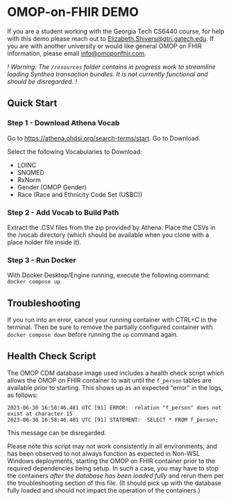 # OMOP-on-FHIR DEMO

If you are a student working with the Georgia Tech CS6440 course, for help with this demo please reach out to Elizabeth.Shivers@gtri.gatech.edu. If you are with another university or would like general OMOP on FHIR information, please email info@omoponfhir.com.

*! Warning: The `/resources` folder contains in progress work to streamline loading Synthea transaction bundles. It is not currently functional and should be disregarded. !*

## Quick Start
### Step 1 - Download Athena Vocab
Go to https://athena.ohdsi.org/search-terms/start. Go to Download.

Select the following Vocabularies to Download:
* LOINC
* SNOMED
* RxNorm
* Gender (OMOP Gender)
* Race (Race and Ethnicity Code Set (USBC))

### Step 2 - Add Vocab to Build Path
Extract the .CSV files from the zip provided by Athena. Place the CSVs in the /vocab directory (which should be available when you clone with a place holder file inside it).

### Step 3 - Run Docker
With Docker Desktop/Engine running, execute the following command:
`docker compose up`

## Troubleshooting
If you run into an error, cancel your running container with CTRL+C in the terminal. Then be sure to remove the partially configured container with `docker compose down` before running the `up` command again.

## Health Check Script
The OMOP CDM database image used includes a health check script which allows the OMOP on FHIR container to wait until the `f_person` tables are available prior to starting. This shows up as an expected "error" in the logs, as follows:

```
2023-06-30 16:58:46.481 UTC [91] ERROR:  relation "f_person" does not exist at character 15
2023-06-30 16:58:46.481 UTC [91] STATEMENT:  SELECT * FROM f_person;
```
This message can be disregarded.

Please note this script may not work consistently in all environments, and has been observed to not always function as expected in Non-WSL Windows deployments, starting the OMOP on FHIR container prior to the required dependencies being setup. In such a case, you may have to stop the containers *after the database has been loaded fully* and rerun them per the troubleshooting section of this file. (It should pick up with the database fully loaded and should not impact the operation of the containers.)
